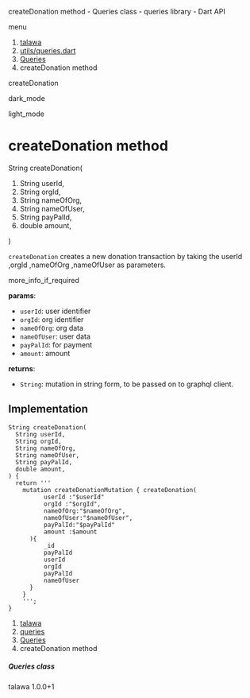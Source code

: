 




createDonation method - Queries class - queries library - Dart API







menu

1. [talawa](../../index.html)
2. [utils/queries.dart](../../utils_queries/utils_queries-library.html)
3. [Queries](../../utils_queries/Queries-class.html)
4. createDonation method

createDonation


dark\_mode

light\_mode




# createDonation method


String
createDonation(

1. String userId,
2. String orgId,
3. String nameOfOrg,
4. String nameOfUser,
5. String payPalId,
6. double amount,

)

`createDonation` creates a new donation transaction by taking the userId ,orgId ,nameOfOrg ,nameOfUser as parameters.

more\_info\_if\_required

**params**:

* `userId`: user identifier
* `orgId`: org identifier
* `nameOfOrg`: org data
* `nameOfUser`: user data
* `payPalId`: for payment
* `amount`: amount

**returns**:

* `String`: mutation in string form, to be passed on to graphql client.

## Implementation

```
String createDonation(
  String userId,
  String orgId,
  String nameOfOrg,
  String nameOfUser,
  String payPalId,
  double amount,
) {
  return '''
    mutation createDonationMutation { createDonation(
          userId :"$userId"
          orgId :"$orgId",
          nameOfOrg:"$nameOfOrg",
          nameOfUser:"$nameOfUser",
          payPalId:"$payPalId"
          amount :$amount
      ){
          _id
          payPalId
          userId
          orgId
          payPalId
          nameOfUser
      }
    }
    ''';
}
```

 


1. [talawa](../../index.html)
2. [queries](../../utils_queries/utils_queries-library.html)
3. [Queries](../../utils_queries/Queries-class.html)
4. createDonation method

##### Queries class





talawa
1.0.0+1






